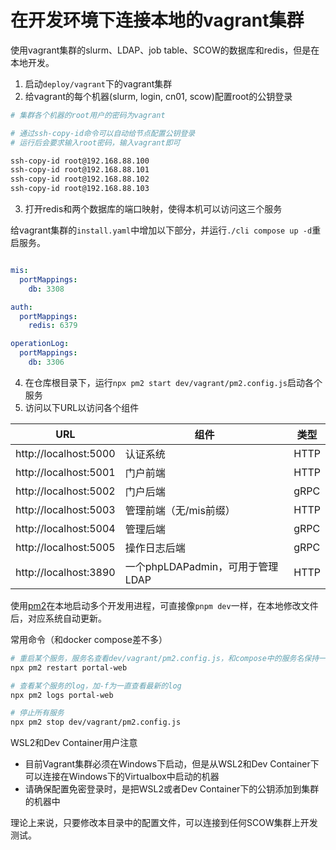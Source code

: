 # 在开发环境下连接本地的vagrant集群

使用vagrant集群的slurm、LDAP、job table、SCOW的数据库和redis，但是在本地开发。

1. 启动`deploy/vagrant`下的vagrant集群
2. 给vagrant的每个机器(slurm, login, cn01, scow)配置root的公钥登录

```bash
# 集群各个机器的root用户的密码为vagrant

# 通过ssh-copy-id命令可以自动给节点配置公钥登录
# 运行后会要求输入root密码，输入vagrant即可

ssh-copy-id root@192.168.88.100
ssh-copy-id root@192.168.88.101
ssh-copy-id root@192.168.88.102
ssh-copy-id root@192.168.88.103
```

3. 打开redis和两个数据库的端口映射，使得本机可以访问这三个服务

给vagrant集群的`install.yaml`中增加以下部分，并运行`./cli compose up -d`重启服务。

```yaml title="install.yaml"

mis:
  portMappings:
    db: 3308

auth:
  portMappings:
    redis: 6379

operationLog:
  portMappings:
    db: 3306
```

4. 在仓库根目录下，运行`npx pm2 start dev/vagrant/pm2.config.js`启动各个服务
5. 访问以下URL以访问各个组件

| URL                   | 组件                             | 类型 |
| --------------------- | -------------------------------- | ---- |
| http://localhost:5000 | 认证系统                         | HTTP |
| http://localhost:5001 | 门户前端                         | HTTP |
| http://localhost:5002 | 门户后端                         | gRPC |
| http://localhost:5003 | 管理前端（无/mis前缀）           | HTTP |
| http://localhost:5004 | 管理后端                         | gRPC |
| http://localhost:5005 | 操作日志后端                     | gRPC |
| http://localhost:3890 | 一个phpLDAPadmin，可用于管理LDAP | HTTP |

使用[pm2](https://pm2.keymetrics.io/)在本地启动多个开发用进程，可直接像`pnpm dev`一样，在本地修改文件后，对应系统自动更新。

常用命令（和docker compose差不多）

```bash
# 重启某个服务，服务名查看dev/vagrant/pm2.config.js，和compose中的服务名保持一致
npx pm2 restart portal-web

# 查看某个服务的log，加-f为一直查看最新的log
npx pm2 logs portal-web

# 停止所有服务
npx pm2 stop dev/vagrant/pm2.config.js
```

WSL2和Dev Container用户注意

- 目前Vagrant集群必须在Windows下启动，但是从WSL2和Dev Container下可以连接在Windows下的Virtualbox中启动的机器
- 请确保配置免密登录时，是把WSL2或者Dev Container下的公钥添加到集群的机器中

理论上来说，只要修改本目录中的配置文件，可以连接到任何SCOW集群上开发测试。
